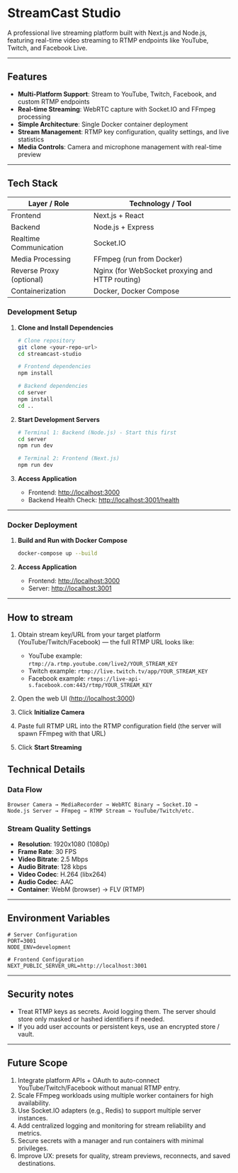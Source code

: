 
# StreamCast Studio

A professional live streaming platform built with Next.js and Node.js, featuring real-time video streaming to RTMP endpoints like YouTube, Twitch, and Facebook Live.

---

## Features

- **Multi-Platform Support**: Stream to YouTube, Twitch, Facebook, and custom RTMP endpoints  
- **Real-time Streaming**: WebRTC capture with Socket.IO and FFmpeg processing  
- **Simple Architecture**: Single Docker container deployment  
- **Stream Management**: RTMP key configuration, quality settings, and live statistics  
- **Media Controls**: Camera and microphone management with real-time preview  

---

## Tech Stack

| Layer / Role            | Technology / Tool                                     |
|-------------------------|------------------------------------------------------|
| Frontend                | Next.js + React                                      |
| Backend                 | Node.js + Express                                    |
| Realtime Communication  | Socket.IO                                            |
| Media Processing        | FFmpeg (run from Docker)                             |
| Reverse Proxy (optional)| Nginx (for WebSocket proxying and HTTP routing)     |
| Containerization        | Docker, Docker Compose                               |


### Development Setup

1. **Clone and Install Dependencies**

   ```bash
   # Clone repository
   git clone <your-repo-url>
   cd streamcast-studio

   # Frontend dependencies
   npm install

   # Backend dependencies
   cd server
   npm install
   cd ..
   ```

2. **Start Development Servers**

   ```bash
   # Terminal 1: Backend (Node.js) - Start this first
   cd server
   npm run dev

   # Terminal 2: Frontend (Next.js)
   npm run dev
   ```

3. **Access Application**

   * Frontend: [http://localhost:3000](http://localhost:3000)
   * Backend Health Check: [http://localhost:3001/health](http://localhost:3001/health)

---

### Docker Deployment

1. **Build and Run with Docker Compose**

   ```bash
   docker-compose up --build
   ```

2. **Access Application**

   * Frontend: [http://localhost:3000](http://localhost:3000)
   * Server: [http://localhost:3001](http://localhost:3001)

---

## How to stream

1. Obtain stream key/URL from your target platform (YouTube/Twitch/Facebook) — the full RTMP URL looks like:

   * YouTube example: `rtmp://a.rtmp.youtube.com/live2/YOUR_STREAM_KEY`
   * Twitch example: `rtmp://live.twitch.tv/app/YOUR_STREAM_KEY`
   * Facebook example: `rtmps://live-api-s.facebook.com:443/rtmp/YOUR_STREAM_KEY`

2. Open the web UI ([http://localhost:3000](http://localhost:3000))

3. Click **Initialize Camera**

4. Paste full RTMP URL into the RTMP configuration field (the server will spawn FFmpeg with that URL)

5. Click **Start Streaming**


## Technical Details

### Data Flow

```
Browser Camera → MediaRecorder → WebRTC Binary → Socket.IO → 
Node.js Server → FFmpeg → RTMP Stream → YouTube/Twitch/etc.
```

### Stream Quality Settings

* **Resolution**: 1920x1080 (1080p)
* **Frame Rate**: 30 FPS
* **Video Bitrate**: 2.5 Mbps
* **Audio Bitrate**: 128 kbps
* **Video Codec**: H.264 (libx264)
* **Audio Codec**: AAC
* **Container**: WebM (browser) → FLV (RTMP)

---

## Environment Variables

```env
# Server Configuration
PORT=3001
NODE_ENV=development

# Frontend Configuration
NEXT_PUBLIC_SERVER_URL=http://localhost:3001
```

---

## Security notes

* Treat RTMP keys as secrets. Avoid logging them. The server should store only masked or hashed identifiers if needed.
* If you add user accounts or persistent keys, use an encrypted store / vault.

---

## Future Scope 

1. Integrate platform APIs + OAuth to auto-connect YouTube/Twitch/Facebook without manual RTMP entry.  
2. Scale FFmpeg workloads using multiple worker containers for high availability.  
3. Use Socket.IO adapters (e.g., Redis) to support multiple server instances.  
4. Add centralized logging and monitoring for stream reliability and metrics.  
5. Secure secrets with a manager and run containers with minimal privileges.  
6. Improve UX: presets for quality, stream previews, reconnects, and saved destinations.
